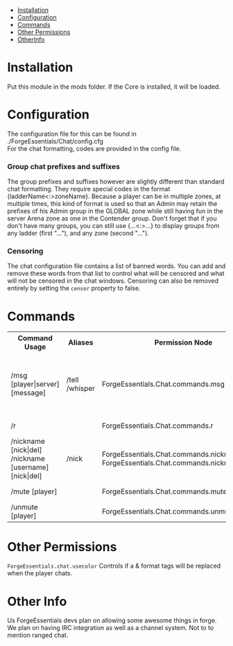* [Installation](#install)
* [Configuration](#config)
* [Commands](#command)
* [Other Permissions](#perms)
* [OtherInfo](#other)

# Installation <a name="install"></a>
Put this module in the mods folder. If the Core is installed, it will be loaded.

# Configuration <a name="config"></a>
The configuration file for this can be found in ./ForgeEssentials/Chat/config.cfg  
For the chat formatting, codes are provided in the config file. 

### Group chat prefixes and suffixes
The group prefixes and suffixes however are slightly different than standard chat formatting. They require special codes in the format {ladderName<:>zoneName}. Because a player can be in multiple zones, at multiple times, this kind of format is used so that an Admin may retain the prefixes of his Admin group in the GLOBAL zone while still having fun in the server Arena zone as one in the Contender group. Don't forget that if you don't have many groups, you can still use {...<:>...} to display groups from any ladder (first "..."), and any zone (second "...").

### Censoring
The chat configuration file contains a list of banned words. You can add and remove these words from that list to control what will be censored and what will not be censored in the chat windows. Censoring can also be removed entirely by setting the ```censor``` property to false.

# Commands <a name="command"></a>
<table>
	<tr>
		<th>Command Usage</th>
		<th>Aliases</th>
		<th>Permission Node</th>
		<th>Description</th>
	</tr>
	<tr>
		<td>/msg [player|server] [message]</td>
		<td>/tell<br/>/whisper</td>
		<td>ForgeEssentials.Chat.commands.msg</td>
		<td>Sends a message directly to a player.<br/>Sends a private message.</td>
	</tr>
	<tr>
		<td>/r</td>
		<td></td>
		<td>ForgeEssentials.Chat.commands.r</td>
		<td>Replies to a PM (/msg)</td>
	</tr>
	<tr>
		<td>/nickname [nick|del]<br/>/nickname [username] [nick|del]</td>
		<td>/nick</td>
		<td>ForgeEssentials.Chat.commands.nickname<br/>ForgeEssentials.Chat.commands.nickname.others<br/></td>
		<td>changes the players nickname</td>
	</tr>
	<tr>
		<td>/mute [player]</td>
		<td></td>
		<td>ForgeEssentials.Chat.commands.mute</td>
		<td>mutes a player</td>
	</tr>
	<tr>
		<td>/unmute [player]</td>
		<td></td>
		<td>ForgeEssentials.Chat.commands.unmute</td>
		<td>unmutes a player</td>
	</tr>
</table>

# Other Permissions <a name="perms"></a>
```ForgeEssentials.chat.usecolor```  Controls if a & format tags will be replaced when the player chats.

# Other Info <a name="other"></a>
Us ForgeEssentials devs plan on allowing some awesome things in forge. We plan on having IRC integration as well as a channel system. Not to to mention ranged chat.